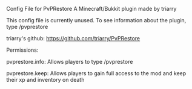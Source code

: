 Config File for PvPRestore
A Minecraft/Bukkit plugin made by triarry


This config file is currently unused. To see information about the plugin,
type /pvprestore

triarry's github: https://github.com/triarry/PvPRestore

Permissions:

pvprestore.info: Allows players to type /pvprestore

pvprestore.keep: Allows players to gain full access to the mod and keep their xp and inventory on death
